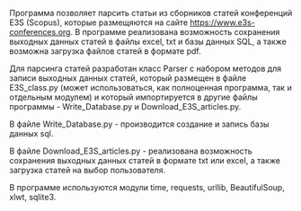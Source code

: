 Программа позволяет парсить статьи из сборников статей конференций E3S (Scopus), которые размещяются на сайте  https://www.e3s-conferences.org.
В программе реализована возможность сохранения выходных данных статей в файлы excel, txt и базы данных SQL, а также возможна загрузка файлов статей в формате pdf.

Для парсинга статей разработан класс Parser с набором методов для записи выходных данных статей, который размещен в файле E3S_class.py (может использоваться, как полноценная программа, так и отдельным модулем) и который импортируется в другие файлы программы - Write_Database.py и Download_E3S_articles.py. 

В файле Write_Database.py - производится создание и запись базы данных sql.

В файле Download_E3S_articles.py - реализована возможность сохранения выходных данных статей в формате txt или excel, а также загрузка статей на выбор пользователя.

В программе используются модули time, requests, urllib, BeautifulSoup, xlwt, sqlite3.
